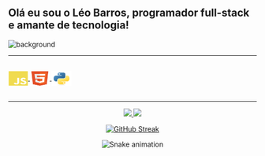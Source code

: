 ## Olá eu sou o Léo Barros, programador full-stack e amante de tecnologia!

![background](https://user-images.githubusercontent.com/94498302/144342067-ee69bac5-44c5-442f-9e6b-ab8fb7afac0b.jpg)

<div align="center">
  <a href="https://github.com/Leozinbrb">
</div>
<hr />
<div style="display: inline_block"><br>
  <img align="center" alt="leo-Js" height="30" width="40" src="https://raw.githubusercontent.com/devicons/devicon/master/icons/javascript/javascript-plain.svg">
  <img align="center" alt="leo-HTML" height="30" width="40" src="https://raw.githubusercontent.com/devicons/devicon/master/icons/html5/html5-original.svg">
  <img align="center" alt="leo-Python" height="30" width="40" src="https://raw.githubusercontent.com/devicons/devicon/master/icons/python/python-original.svg">
  <br><br>
</div>
<hr />
 
<div align='center'>
   <img height="180em" src="https://github-readme-stats.vercel.app/api?username=Leozinbrb&show_icons=true&theme=gotham&include_all_commits=true&count_private=true"/>
  <img height="180em" src="https://github-readme-stats.vercel.app/api/top-langs/?username=Leozinbrb&layout=compact&langs_count=7&theme=gotham"/>
<div/>
  
[![GitHub Streak](http://github-readme-streak-stats.herokuapp.com?user=Leozinbrb&theme=gotham&hide_border=true&date_format=M%20j%5B%2C%20Y%5D)](https://github.com/Leozinbrb)

  
<div> 
  
  

  
  ![Snake animation](https://github.com/Leozinbrb/Leozinbrb/blob/output/github-contribution-grid-snake.svg)
 
</div>


